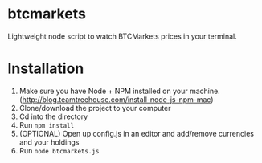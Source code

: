 # btcmarkets
Lightweight node script to watch BTCMarkets prices in your terminal.

# Installation
1. Make sure you have Node + NPM installed on your machine. (http://blog.teamtreehouse.com/install-node-js-npm-mac)
2. Clone/download the project to your computer
3. Cd into the directory
4. Run `npm install`
5. (OPTIONAL) Open up config.js in an editor and add/remove currencies and your holdings
6. Run `node btcmarkets.js`
